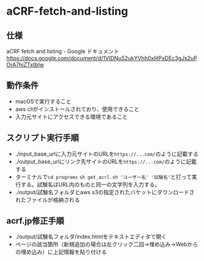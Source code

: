 # aCRF-fetch-and-listing
## 仕様
aCRF fetch and listing - Google ドキュメント  
https://docs.google.com/document/d/1VIDNu52ukYVhh0xlitPxDEc3gJs2uPOrA7hjZTxtbIw  
## 動作条件
- macOSで実行すること  
- aws cliがインストールされており、使用できること  
- 入力元サイトにアクセスできる環境であること  
## スクリプト実行手順
- ./input_base_urlに入力元サイトのURLを`https://...com/`のように記載する  
- ./output_base_urlにリンク先サイトのURLを`https://...com/`のように記載する  
- ターミナルで`cd programs` 
`sh get_acrl.sh 'ユーザー名' '試験名'`と打って実行する。試験名はURL内のものと同一の文字列を入力する。  
- ./output/試験名フォルダとaws s3の指定されたバケットにダウンロードされたファイルが格納される  
## acrf.jp修正手順  
- ./output/試験名フォルダ/index.htmlをテキストエディタで開く
- ページの該当箇所（新規追加の場合は左クリック二回→埋め込み→Webからの埋め込み）に上記情報を貼り付ける  
